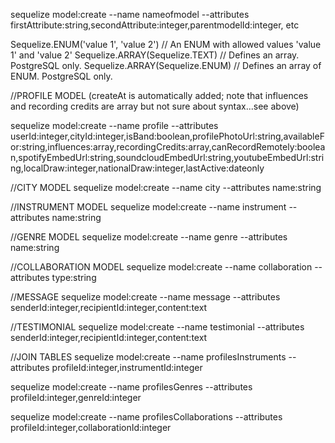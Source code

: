 sequelize model:create --name nameofmodel --attributes firstAttribute:string,secondAttribute:integer,parentmodelId:integer, etc

Sequelize.ENUM('value 1', 'value 2')  // An ENUM with allowed values 'value 1' and 'value 2'
Sequelize.ARRAY(Sequelize.TEXT)       // Defines an array. PostgreSQL only.
Sequelize.ARRAY(Sequelize.ENUM)       // Defines an array of ENUM. PostgreSQL only.

//PROFILE MODEL (createAt is automatically added; note that influences and recording credits are array but not sure about syntax...see above)

sequelize model:create --name profile --attributes userId:integer,cityId:integer,isBand:boolean,profilePhotoUrl:string,availableFor:string,influences:array,recordingCredits:array,canRecordRemotely:boolean,spotifyEmbedUrl:string,soundcloudEmbedUrl:string,youtubeEmbedUrl:string,localDraw:integer,nationalDraw:integer,lastActive:dateonly

//CITY MODEL
sequelize model:create --name city --attributes name:string

//INSTRUMENT MODEL
sequelize model:create --name instrument --attributes name:string

//GENRE MODEL
sequelize model:create --name genre --attributes name:string

//COLLABORATION MODEL
sequelize model:create --name collaboration --attributes type:string

//MESSAGE
sequelize model:create --name message --attributes senderId:integer,recipientId:integer,content:text

//TESTIMONIAL
sequelize model:create --name testimonial --attributes senderId:integer,recipientId:integer,content:text

//JOIN TABLES
sequelize model:create --name profilesInstruments --attributes profileId:integer,instrumentId:integer

sequelize model:create --name profilesGenres --attributes profileId:integer,genreId:integer

sequelize model:create --name profilesCollaborations --attributes profileId:integer,collaborationId:integer